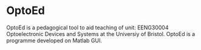 # OptoEd
OptoEd is a pedagogical tool to aid teaching of unit: EENG30004 Optoelectronic Devices and Systems at the Universiy of Bristol. OptoEd is a programme developed on Matlab GUI.
